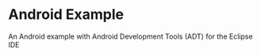 Android Example
=======

An Android example with Android Development Tools (ADT) for the Eclipse IDE
